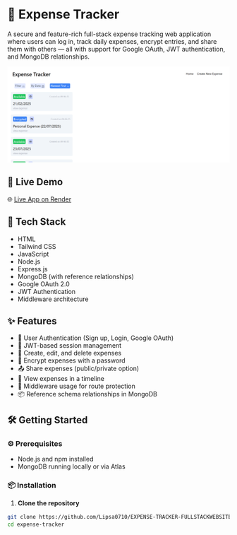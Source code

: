 # 💸 Expense Tracker

A secure and feature-rich full-stack expense tracking web application where users can log in, track daily expenses, encrypt entries, and share them with others — all with support for Google OAuth, JWT authentication, and MongoDB relationships.



![App Screenshot](./Screenshot%202025-06-09%20151027.png)



## 🚀 Live Demo

🌐 [Live App on Render](https://expense-tracker-5aov.onrender.com)  



## 🔧 Tech Stack

- HTML
- Tailwind CSS
- JavaScript
- Node.js
- Express.js
- MongoDB (with reference relationships)
- Google OAuth 2.0
- JWT Authentication
- Middleware architecture



## ✨ Features

- 👤 User Authentication (Sign up, Login, Google OAuth)
- 🔐 JWT-based session management
- 🧾 Create, edit, and delete expenses
- 🔐 Encrypt expenses with a password
- 📤 Share expenses (public/private option)
- 📅 View expenses in a timeline
- 🎯 Middleware usage for route protection
- 📦 Reference schema relationships in MongoDB



## 🛠️ Getting Started

### ⚙️ Prerequisites

- Node.js and npm installed
- MongoDB running locally or via Atlas



### 📦 Installation

1. **Clone the repository**

```bash
git clone https://github.com/Lipsa0710/EXPENSE-TRACKER-FULLSTACKWEBSITE.git
cd expense-tracker
